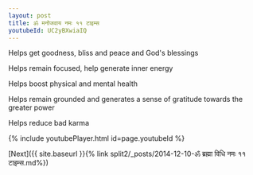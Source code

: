 ```yaml
---
layout: post
title: ॐ मनोजवाय नमः ११ टाइम्स
youtubeId: UC2yBXwiaIQ
---
```

 
 
Helps get goodness, bliss and peace and God's blessings
 
Helps remain focused, help generate inner energy 
 
Helps boost physical and mental health 
 
Helps remain grounded and generates a sense of gratitude towards the greater power 
 
Helps reduce bad karma
 
 
 
 


{% include youtubePlayer.html id=page.youtubeId %}
 
[Next]({{ site.baseurl }}{% link  split2/_posts/2014-12-10-ॐ ब्रह्मा विधि नमः ११ टाइम्स.md%})
 
